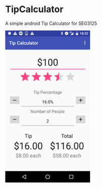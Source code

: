 # TipCalculator
A simple android Tip Calculator for SEG3125

<img src="app/screenshot.png" width="270">

